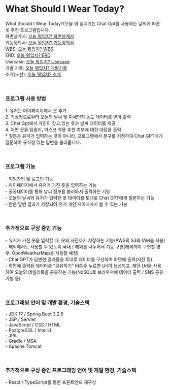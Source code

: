 <h1>What Should I Wear Today?</h1>
What Should I Wear Today?(오늘 뭐 입지?)는 Chat Gpt를 사용하는 날씨에 따른 옷 추천 프로그램입니다.<br>
화면설계서: <a href="https://docs.google.com/presentation/d/1WIGNxzBNQpK3Q4mFGntJpOaWnN3snSJL/edit#slide=id.p1">오늘 뭐입지? 화면설계서</a><br>
기능정의서: <a href="https://docs.google.com/spreadsheets/d/1y5I5Gak7hoy_W3KqU3e_zlCesWok3rgTISXhx0KGJ-8/edit#gid=1285253246">오늘 뭐입지? 기능정의서</a><br>
WBS: <a href="https://docs.google.com/spreadsheets/d/1ebNU_C5rRrkqbPds9ZFob8DVB4IETuH2rK6kcbQm4hw/edit#gid=0">오늘 뭐입지? WBS</a><br>
ERD: <a href="">오늘 뭐입지? ERD</a><br>
Usecase: <a href="">오늘 뭐입지? Usecase</a><br>
개발 기록: <a href="https://minkee95.tistory.com/category/%EA%B0%9C%EC%9D%B8%ED%94%84%EB%A1%9C%EC%A0%9D%ED%8A%B8">오늘 뭐입지? 개발기록</a><br>
소개(노션): <a href="https://www.notion.so/501ab6bd429f488691ec8e224e0b1643?v=7d1d2f8947db4eefae4fb6c063197cda&p=bc92c096396841128699d69a9307ccaa&pm=c">오늘 뭐입지? 소개</a><br>

<p><br>
<h3>프로그램 사용 방법</h3>
1. 유저는 마이페이지에서 옷 추가<br>
2. 기상청으로부터 오늘의 날씨 및 미세먼지 농도 데이터를 받아 출력<br>
3. Chat Gpt에서 개인이 갖고 있는 옷과 날씨 데이터를 제공<br>
4. 어떤 옷을 입을지, 마스크 착용 추천 여부에 대한 대답을 출력<br>
* 질문은 유저가 입력하는 것이 아니라, 프로그램에서 문구를 지정하여 Chat GPT에게 질문하여 규칙성 있는 답변을 불러옵니다.<br>
</p><br>
<p>
<h3>프로그램 기능</h3>
- 회원가입 및 로그인 기능<br>
- 마이페이지에서 유저가 가진 옷을 입력하는 기능<br>
- 공공데이터를 통해 날씨 정보를 불러와서 출력하는 기능<br>
- 오늘의 날씨와 유저가 입력한 옷 데이터를 토대로 Chat GPT에게 질문하는 기능<br>
- 받은 답변 결과가 저장되어 유저 개인 페이지에서 볼 수 있는 기능<br>
</p><br>
<p>
<h3>추가적으로 구상 중인 기능</h3>
- 유저가 가진 옷을 입력할 때, 옷의 사진까지 저장하는 기능(AWS의 S3와 IAM을 사용)<br>
- 해외에서도 사용할 수 있도록 국내 / 해외를 나누어서 기능 구현(해외까지 구현할 경우, OpenWeatherMap을 사용할 예정)<br>
- Chat GPT가 답변한 결과물을 토대로 데이터를 구성하여 화면에 출력(사진 등)<br>
- 화면에 출력된 데이터를 "공유하기" 버튼을 누르면 Url이 생성되고, 해당 Url을 사용하여 오늘의 데일리룩을 공유하는 기능(NoSQL로 브라우저에 데이터 출력 / SNS 공유 기능 등)<br>
</p><br>
<p>
<h3>프로그래밍 언어 및 개발 환경, 기술스택</h3>
- JDK 17 / Spring Boot 3.2.5<br>
- JSP / Servlet<br>
- JavaScript / CSS / HTML<br>
- PostgreSQL / IntelliJ<br>
- JPA<br>
- Gradle / MSA<br>
- Apache Tomcat<br>
</p><br>
<p>
<h3>추가적으로 구상 중인 프로그래밍 언어 및 개발 환경, 기술스택</h3>
- React / TypeScript를 통한 프론트엔드 재구성<br>
</p>
